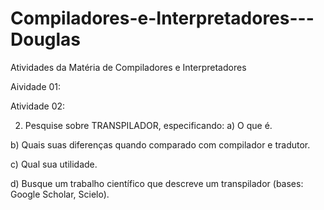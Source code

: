 # Compiladores-e-Interpretadores---Douglas
Atividades da Matéria de Compiladores e Interpretadores

Aividade 01:



Atividade 02:

2. Pesquise sobre TRANSPILADOR, especificando:
a) O que é.

b) Quais suas diferenças quando comparado
com compilador e tradutor.

c) Qual sua utilidade.

d) Busque um trabalho científico que descreve um transpilador (bases: Google Scholar, Scielo).
